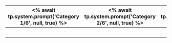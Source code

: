 | **<% await tp.system.prompt('Category 1/6', null, true) %>** | **<% await tp.system.prompt('Category 2/6', null, true) %>** | **<% await tp.system.prompt('Category 3/6', null, true) %>** | **<% await tp.system.prompt('Category 4/6', null, true) %>** | **<% await tp.system.prompt('Category 5/6', null, true) %>** | **<% await tp.system.prompt('Category 6/6', null, true) %>** |
| - | - | - | - | - | - |
|  |  |  |  |  |  |
|  |  |  |  |  |  |
|  |  |  |  |  |  |
|  |  |  |  |  |  |
|  |  |  |  |  |  |